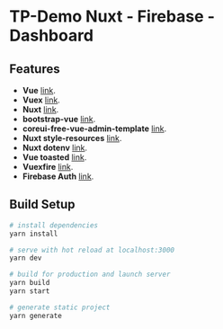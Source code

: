 # TP-Demo Nuxt - Firebase - Dashboard

## Features

- **Vue** [link](https://vuejs.org/).
- **Vuex** [link](https://vuex.vuejs.org/).
- **Nuxt** [link](https://nuxtjs.org/).
- **bootstrap-vue** [link](https://bootstrap-vue.js.org/docs/).
- **coreui-free-vue-admin-template** [link](https://github.com/coreui/coreui-free-vue-admin-template).
- **Nuxt style-resources** [link](https://github.com/nuxt-community/style-resources-module).
- **Nuxt dotenv** [link](https://github.com/nuxt-community/dotenv-module).
- **Vue toasted** [link](https://github.com/shakee93/vue-toasted).
- **Vuexfire** [link](https://vuefire.vuejs.org/).
- **Firebase Auth** [link](https://www.davidroyer.me/blog/nuxtjs-firebase-auth/).

## Build Setup

``` bash
# install dependencies
yarn install

# serve with hot reload at localhost:3000
yarn dev

# build for production and launch server
yarn build
yarn start

# generate static project
yarn generate
```

